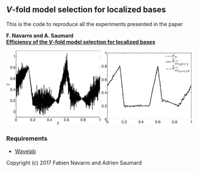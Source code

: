 ## $V$-fold model selection for localized bases

This is the code to reproduce all the experiments presented in the paper

**F. Navarro and A. Saumard
<br>
[Efficiency of the $V$-fold model selection for localized bases](https://hal.archives-ouvertes.fr/hal-01505514v1)**
<br>


![V-fold](fig/vfold.png)

### Requirements
* [Wavelab](http://statweb.stanford.edu/~wavelab/)

Copyright (c) 2017 Fabien Navarro and Adrien Saumard
